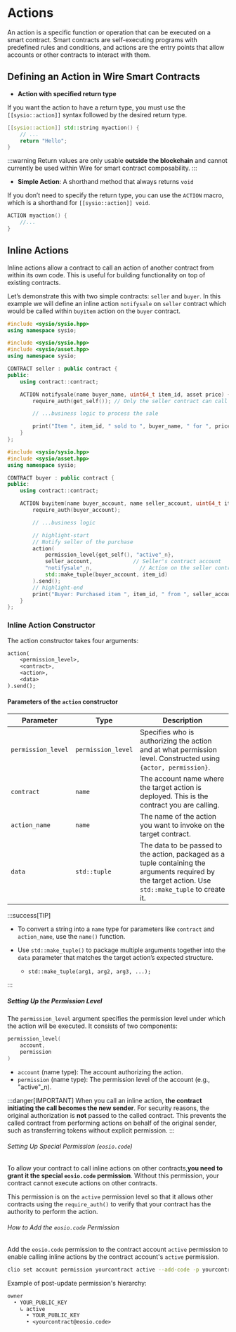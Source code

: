 # Actions

An action is a specific function or operation that can be executed on a smart contract. Smart contracts are self-executing programs with predefined rules and conditions, and actions are the entry points that allow accounts or other contracts to interact with them.

## Defining an Action in Wire Smart Contracts

- **Action with specified return type**

If you want the action to have a return type, you must use the `[[sysio::action]]` syntax followed by the desired return type.

```cpp
[[sysio::action]] std::string myaction() {
    // ...
    return "Hello";
}
```

:::warning
Return values are only usable **outside the blockchain** and cannot currently be used within Wire for smart contract composability.
:::

- **Simple Action**: A shorthand method that always returns `void`

If you don’t need to specify the return type, you can use the `ACTION` macro, which is a shorthand for `[[sysio::action]] void`.

```cpp
ACTION myaction() {
    //...
}
```

## Inline Actions

Inline actions allow a contract to call an action of another contract from within its own code. This is useful for building functionality on top of existing contracts.

Let’s demonstrate this with two simple contracts: `seller` and `buyer`. In this example we will define an inline action `notifysale` on `seller` contract which would be called within `buyitem` action on the `buyer` contract.

```cpp
#include <sysio/sysio.hpp>
using namespace sysio;

#include <sysio/sysio.hpp>
#include <sysio/asset.hpp>
using namespace sysio;

CONTRACT seller : public contract {
public:
    using contract::contract;

    ACTION notifysale(name buyer_name, uint64_t item_id, asset price) {
        require_auth(get_self()); // Only the seller contract can call this action

        // ...business logic to process the sale

        print("Item ", item_id, " sold to ", buyer_name, " for ", price);
    }
};
```

```cpp
#include <sysio/sysio.hpp>
#include <sysio/asset.hpp>
using namespace sysio;

CONTRACT buyer : public contract {
public:
    using contract::contract;

    ACTION buyitem(name buyer_account, name seller_account, uint64_t item_id, asset price) {
        require_auth(buyer_account);

        // ...business logic

        // highlight-start
        // Notify seller of the purchase
        action(
            permission_level{get_self(), "active"_n},
            seller_account,             // Seller's contract account
            "notifysale"_n,               // Action on the seller contract
            std::make_tuple(buyer_account, item_id)
        ).send();
        // highlight-end
        print("Buyer: Purchased item ", item_id, " from ", seller_account);
    }
};
```

### Inline Action Constructor

The action constructor takes four arguments:

```txt
action(
    <permission_level>,
    <contract>,
    <action>,
    <data>
).send();
```

#### Parameters of the `action` constructor

| Parameter          | Type               | Description                                                                                                                                      |
|--------------------|--------------------|--------------------------------------------------------------------------------------------------------------------------------------------------|
| `permission_level` | `permission_level` | Specifies who is authorizing the action and at what permission level. Constructed using `{actor, permission}`.                                    |
| `contract`         | `name`             | The account name where the target action is deployed. This is the contract you are calling.                                                      |
| `action_name`      | `name`             | The name of the action you want to invoke on the target contract.                                                                                |
| `data`             | `std::tuple`       | The data to be passed to the action, packaged as a tuple containing the arguments required by the target action. Use `std::make_tuple` to create it. |

:::success[TIP]

- To convert a string into a `name` type for parameters like `contract` and `action_name`, use the `name()` function.

- Use `std::make_tuple()` to package multiple arguments together into the `data` parameter that matches the target action’s expected structure.

  - `std::make_tuple(arg1, arg2, arg3, ...);`

:::

##### Setting Up the Permission Level

The `permission_level` argument specifies the permission level under which the action will be executed. It consists of two components:

```cpp
permission_level(
    account,
    permission  
)
```

- `account` (name type): The account authorizing the action.
- `permission` (name type): The permission level of the account (e.g., "active"_n).

:::danger[IMPORTANT]
 When you call an inline action, **the contract initiating the call becomes the new sender**. For security reasons, the original authorization is **not** passed to the called contract. This prevents the called contract from performing actions on behalf of the original sender, such as transferring tokens without explicit permission.
:::

###### Setting Up Special Permission (`eosio.code`)

To allow your contract to call inline actions on other contracts,**you need to grant it the special `eosio.code` permission**. Without this permission, your contract cannot execute actions on other contracts.

This permission is on the `active` permission level so that it allows other contracts using the `require_auth()` to verify that your contract has the authority to perform the action.

###### How to Add the `eosio.code` Permission

Add the `eosio.code` permission to the contract account `active` permission to enable calling inline actions by the contract account's `active` permission.

```sh
clio set account permission yourcontract active --add-code -p yourcontract@active
```

Example of post-update permission's hierarchy:

```txt
owner
  • YOUR_PUBLIC_KEY
    ↳ active
      • YOUR_PUBLIC_KEY
      • <yourcontract@eosio.code>
```
